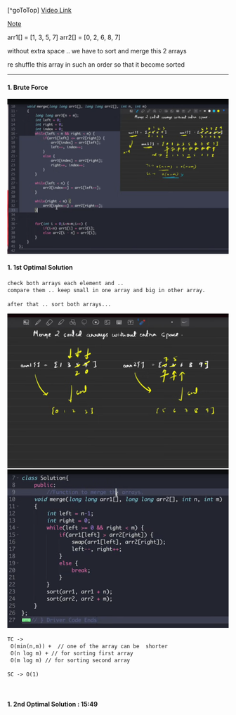[^goToTop]
[Video Link](https://www.youtube.com/watch?v=n7uwj04E0I4)


[Note](https://takeuforward.org/data-structure/merge-two-sorted-arrays-without-extra-space/)

arr1[] = [1, 3, 5, 7]  arr2[] = [0, 2, 6, 8, 7]

without extra space .. we have to sort and merge this 2 arrays

re shuffle this array in such an order so that it become
sorted

>  

---
#### 1. Brute Force

![alt text](image-1.png)


#### 1. 1st Optimal Solution 

```
check both arrays each element and ..
compare them .. keep small in one array and big in other array. 

after that .. sort both arrays...

```
![alt text](image-2.png)
![alt text](image-3.png)

```
TC -> 
 O(min(n,m)) +  // one of the array can be  shorter
 O(n log m) + // for sorting first array
 O(m log m) // for sorting second array

SC -> O(1)



```

#### 1. 2nd Optimal Solution  : 15:49